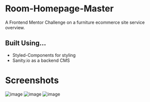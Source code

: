 # Room-Homepage-Master
A Frontend Mentor Challenge on a furniture ecommerce site service overview.

## **Built Using...**
- Styled-Components for styling
- Sanity.io as a backend CMS

# Screenshots 
![image](https://user-images.githubusercontent.com/95982650/228890042-bb940857-d98f-4742-ab0c-9c82b4927364.png)
![image](https://user-images.githubusercontent.com/95982650/228890334-25a43108-591c-4759-8a00-44ba2be72984.png)
![image](https://user-images.githubusercontent.com/95982650/228893067-96e82049-a27b-40e7-9520-cb8327a0b887.png)

